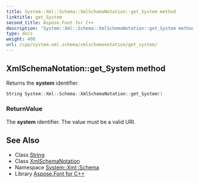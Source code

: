 ```yaml
---
title: System::Xml::Schema::XmlSchemaNotation::get_System method
linktitle: get_System
second_title: Aspose.Font for C++
description: 'System::Xml::Schema::XmlSchemaNotation::get_System method. Returns the system identifier in C++.'
type: docs
weight: 400
url: /cpp/system.xml.schema/xmlschemanotation/get_system/
---
```

## XmlSchemaNotation::get_System method


Returns the **system** identifier.

```cpp
String System::Xml::Schema::XmlSchemaNotation::get_System()
```


### ReturnValue

The **system** identifier. The value must be a valid URI.

## See Also

* Class [String](../../../system/string/)
* Class [XmlSchemaNotation](../)
* Namespace [System::Xml::Schema](../../)
* Library [Aspose.Font for C++](../../../)
